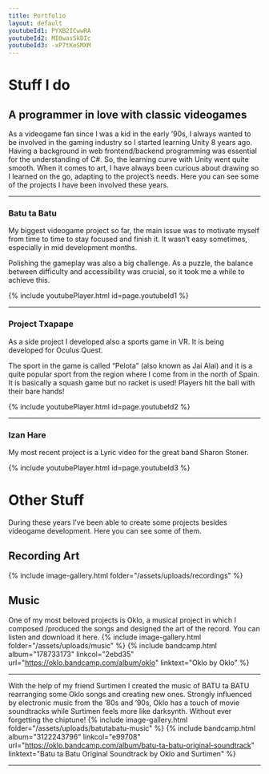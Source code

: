 ```yaml
---
title: Portfolio
layout: default
youtubeId1: PYXB2ICwwRA
youtubeId2: MI0was5kDIc
youtubeId3: -xP7tKeSMXM
---
```


# Stuff I do

## A programmer in love with classic videogames

As a videogame fan since I was a kid in the early ’90s, I always wanted to be involved in the gaming industry so I started learning Unity 8 years ago. Having a background in web frontend/backend programming was essential for the understanding of C#. So, the learning curve with Unity went quite smooth. When it comes to art, I have always been curious about drawing so I learned on the go, adapting to the project’s needs. Here you can see some of the projects I have been involved these years.

***

### Batu ta Batu
My biggest videogame project so far, the main issue was to motivate myself from time to time to stay focused and finish it. It wasn’t easy sometimes, especially in mid development months.

Polishing the gameplay was also a big challenge. As a puzzle, the balance between difficulty and accessibility was crucial, so it took me a while to achieve this.

{% include youtubePlayer.html id=page.youtubeId1 %}

***

### Project Txapape
As a side project I developed also a sports game in VR. It is being developed for Oculus Quest.

The sport in the game is called “Pelota” (also known as Jai Alai) and it is a quite popular sport from the region where I come from in the north of Spain. It is basically a squash game but no racket is used! Players hit the ball with their bare hands!

{% include youtubePlayer.html id=page.youtubeId2 %}

***

### Izan Hare
My most recent project is a Lyric video for the great band Sharon Stoner.

{% include youtubePlayer.html id=page.youtubeId3 %}

# Other Stuff

During these years I’ve been able to create some projects besides videogame development. Here you can see some of them.

## Recording Art
{% include image-gallery.html folder="/assets/uploads/recordings" %}

## Music
One of my most beloved projects is Oklo, a musical project in which I composed /produced the songs and designed the art of the record. You can listen and download it here.
{% include image-gallery.html folder="/assets/uploads/music" %}
{% include bandcamp.html album="178733173" linkcol="2ebd35" url="https://oklo.bandcamp.com/album/oklo" linktext="Oklo by Oklo" %}

***

With the help of my friend Surtimen I created the music of BATU ta BATU rearranging some Oklo songs and creating new ones. Strongly influenced by electronic music from the ’80s and ’90s, Oklo has a touch of movie soundtracks while Surtimen feels more like darksynth. Without ever forgetting the chiptune!
{% include image-gallery.html folder="/assets/uploads/batutabatu-music" %}
{% include bandcamp.html album="3122243796" linkcol="e99708" url="https://oklo.bandcamp.com/album/batu-ta-batu-original-soundtrack" linktext="Batu ta Batu Original Soundtrack by Oklo and Surtimen" %}

***

